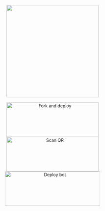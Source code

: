 <div align="center">
  <img border-radius: 15px src="https://bit.ly/3xIziTB" width="300" height="300"/>
    <div>
<br>
<a href="https://github.com/AMRUSIR/AMRUSER-MD/fork"><img align="center" src="https://i.imgur.com/h3SNsnv.png" alt="Fork and deploy" height="112" width="300" /></a>
<div>
<a href="https://bit.ly/princerudh-md-qr"><img align="center" src="https://i.imgur.com/cdo0yUW.png" alt="Scan QR" height="112" width="300" /></a>
<div>
  <a href="https://gist.github.com/princerudh-prh/8ae1961d57d3b67f3070256e0d85c6bf"" target="blank"><img align="center" src="https://i.imgur.com/gqrPrrf.png" alt="Deploy bot" height="112" width="310" /></a>
  <div>
<br>
